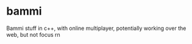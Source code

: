 # bammi
Bammi stuff in c++, with online multiplayer, potentially working over the web, but not focus rn
